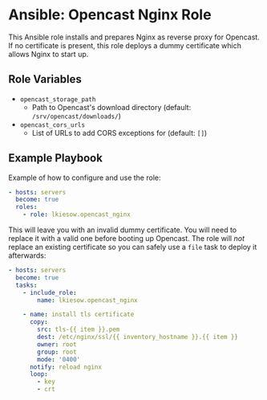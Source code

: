 Ansible: Opencast Nginx Role
============================

This Ansible role installs and prepares Nginx as reverse proxy for Opencast.
If no certificate is present, this role deploys a dummy certificate which allows Nginx to start up.

Role Variables
--------------

- `opencast_storage_path`
    - Path to Opencast's download directory (default: `/srv/opencast/downloads/`)
- `opencast_cors_urls`
    - List of URLs to add CORS exceptions for (default: `[]`)


Example Playbook
----------------

Example of how to configure and use the role:

```yaml
- hosts: servers
  become: true
  roles:
    - role: lkiesow.opencast_nginx
```

This will leave you with an invalid dummy certificate.
You will need to replace it with a valid one before booting up Opencast.
The role will _not_ replace an existing certificate so you can safely use a `file` task to deploy it afterwards:

```yaml
- hosts: servers
  become: true
  tasks:
    - include_role:
        name: lkiesow.opencast_nginx

    - name: install tls certificate
      copy:
        src: tls-{{ item }}.pem
        dest: /etc/nginx/ssl/{{ inventory_hostname }}.{{ item }}
        owner: root
        group: root
        mode: '0400'
      notify: reload nginx
      loop:
        - key
        - crt
```
